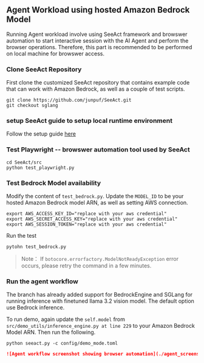 ## Agent Workload using hosted Amazon Bedrock Model
Running Agent workload involve using SeeAct framework and browswer automation to start interactive session with the AI Agent and perform the browser operations. Therefore, this part is recommended to be performed on local machine for browswer access.

### Clone SeeAct Repository
First clone the customized SeeAct repository that contains example code that can work with Amazon Bedrock, as well as a couple of test scripts.

```
git clone https://github.com/junpuf/SeeAct.git
git checkout sglang
```

### setup SeeAct guide to setup local runtime environment
Follow the setup guide [here](https://github.com/junpuf/SeeAct/tree/sglang?tab=readme-ov-file#seeact-tool)

### Test Playwright -- browswer automation tool used by SeeAct
```
cd SeeAct/src
python test_playwright.py
```

### Test Bedrock Model availability 
Modify the content of `test_bedrock.py`. Update the `MODEL_ID` to be your hosted Amazon Bedrock model ARN, as well as setting AWS connection.
```
export AWS_ACCESS_KEY_ID="replace with your aws credential"
export AWS_SECRET_ACCESS_KEY="replace with your aws credential"
export AWS_SESSION_TOKEN="replace with your aws credential"
```
Run the test
```
pytohn test_bedrock.py
```
> Note： If `botocore.errorfactory.ModelNotReadyException` error occurs, please retry the command in a few minutes.

### Run the agent workflow
The branch has already added support for BedrockEngine and SGLang for running inference with finetuned llama 3.2 vision model. The default option use Bedrock inference.

To run demo, again update the `self.model` from `src/demo_utils/inference_engine.py at line 229` to your Amazon Bedrock Model ARN. Then run the following.
```
python seeact.py -c config/demo_mode.toml 
```

```markdown
![Agent workflow screenshot showing browser automation](./agent_screenshot_1.png)
```
